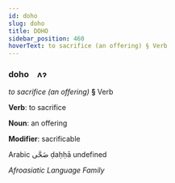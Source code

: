 ```yaml
---
id: doho
slug: doho
title: DOHO
sidebar_position: 460
hoverText: to sacrifice (an offering) § Verb
---
```


### doho&emsp;<span kind="abugida">ʌɂ</span>

*to sacrifice (an offering)* **§** Verb

**Verb**: to sacrifice

**Noun**: an offering

**Modifier**: sacrificable

Arabic ⁧ضَحَّى⁩ ḍaḥḥā undefined

*Afroasiatic Language Family*